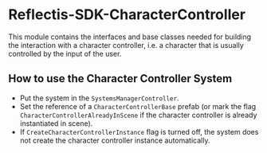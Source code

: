 # Reflectis-SDK-CharacterController

This module contains the interfaces and base classes needed for building the interaction with a character controller,
i.e. a character that is usually controlled by the input of the user.

## How to use the Character Controller System

- Put the system in the `SystemsManagerController`.
- Set the reference of a `CharacterControllerBase` prefab
  (or mark the flag `CharacterControllerAlreadyInScene` if the character controller is already instantiated in scene).
- If `CreateCharacterControllerInstance` flag is turned off, the system does not create the character controller instance automatically.
